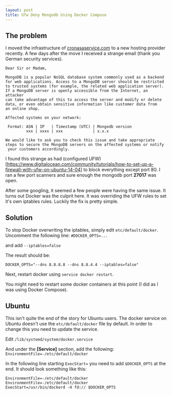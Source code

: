 ```yaml
---
layout: post
title: Ufw Deny Mongodb Using Docker Compose
---
```


## The problem

I moved the infrastructure of [cronasaservice.com](https://www.cronasaservice.com) to a new hosting provider recently. A few days after the move I received a strange email (thank you German security services).

```
Dear Sir or Madam,

MongoDB is a popular NoSQL database system commonly used as a backend
for web applications. Access to a MongoDB server should be restricted
to trusted systems (for example, the related web application server).
If a MongoDB server is openly accessible from the Internet, an attacker
can take advantage of this to access the server and modify or delete
data, or even obtain sensitive information like customer data from
an online shop.

Affected systems on your network:

 Format: ASN | IP   | Timestamp (UTC) | Mongodb version
         xxx | xxxx | xxx             | x.x.x

We would like to ask you to check this issue and take appropriate
steps to secure the MongoDB servers on the affected systems or notify
 your customers accordingly.
```

I found this strange as had (configured UFW)[https://www.digitalocean.com/community/tutorials/how-to-set-up-a-firewall-with-ufw-on-ubuntu-14-04] to block everything except port 80. I ran a few port scanners and sure enough the mongodb port **27017** was open.

After some googling, it seemed a few people were having the same issue. It turns out Docker was the culprit here. It was overriding the UFW rules to set it's own iptables rules. Luckily the fix is pretty simple.

## Solution

To stop Docker overwriting the iptables, simply edit `etc/default/docker`.
Uncomment the following line:
`#DOCKER_OPTS=...`

and add `--iptables=false`

The result should be: 

`DOCKER_OPTS="--dns 8.8.8.8 --dns 8.8.4.4 --iptables=false" `

Next, restart docker using `service docker restart`.

You might need to restart some docker containers at this point (I did as I was using Docker Compose).

## Ubuntu

This isn't quite the end of the story for Ubuntu users. The docker service on Ubuntu doesn't use the `etc/default/docker` file by default. In order to change this you need to update the service.

Edit `/lib/systemd/system/docker.service`

And under the **[Service]** section, add the following:
`EnvironmentFile=-/etc/default/docker`

In the following line starting `ExecStart=` you need to add `$DOCKER_OPTS` at the end. It should look something like this:
```
EnvironmentFile=-/etc/default/docker
EnvironmentFile=-/etc/default/docker
ExecStart=/usr/bin/dockerd -H fd:// $DOCKER_OPTS
```